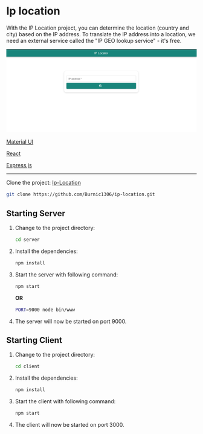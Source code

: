 # Ip location

With the IP Location project, you can determine the location (country and city) based on the IP address.
To translate the IP address into a location, we need an external service called the "IP GEO lookup service" - it's free. 

![Alt text](ip-locator.png)

[Material UI](https://mui.com/material-ui/getting-started/)

[React](https://react.dev/)

[Express.js](https://expressjs.com/de/)

---
Clone the project: [Ip-Location](https://github.com/Burnic1306/ip-location.git)
   

```bash
git clone https://github.com/Burnic1306/ip-location.git
```

## Starting Server 

1. Change to the project directory:
   ```bash
   cd server
   ```

2. Install the dependencies: 
     ```bash
   npm install 
   ```

3. Start the server with following command: 
   ```bash
   npm start
   ```
   **OR**
   ```bash
   PORT=9000 node bin/www
   ```
    
4. The server will now be started on port 9000. 

## Starting Client
1. Change to the project directory:
   ```bash
   cd client
   ```

2. Install the dependencies: 
     ```bash
   npm install 
   ```

3. Start the client with following command: 
   ```bash
   npm start
   ```
    
4. The client will now be started on port 3000. 

